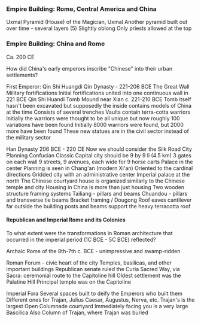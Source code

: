 ### Empire Building: Rome, Central America and China

Uxmal
Pyramid (House) of the Magician, Uxmal
	Another pyramid built out over time - several layers (5)
	Slightly oblong
	Only priests allowed at the top

### Empire Building: China and Rome
Ca. 200 CE

How did China's early emperors inscribe "Chinese" into their urban settlements?

First Emperor:
	Qin Shi Huangdi
	Qin Dynasty - 221-206 BCE
The Great Wall
	Military fortifications
	Initial fortifications united into one continuous wall in 221 BCE
Qin Shi Huandi Tomb Mound near Xian c. 221-210 BCE
	Tomb itself hasn't been excavated but supposedly the inside contains models of China at the time
	Consists of several trenches
	Vaults contain terra-cotta warriors
	Initially the warriors were thought to be all unique but now roughly 100 variations have been found
	Initially 8000 warriors were found, but 2000 more have been found
		These new statues are in the civil sector instead of the military sector

Han Dynasty 206 BCE - 220 CE
	Now we should consider the Silk Road
City Planning
	Confucian Classic
		Capital city should be 9 by 9 li (4.5 km)
		3 gates on each wall
		9 streets, 9 avenues, each wide for 9 horse carts
		Palace in the center
	Planning is seen in Chang'an (modern Xi'an)
		Oriented to the cardinal directions
		Gridded city with an administrative center
		Imperial palace at the north
	The Chinese courtyard house is organized similarly to the Chinese temple and city
		Housing in China is more than just housing
Two wooden structure framing systems
	Tailiang  - pillars and beams
	Chuandou  - pillars and transverse tie beams
Bracket framing / Dougong
	Roof eaves cantilever far outside the building posts and beams support the heavy terracotta roof

#### Republican and Imperial Rome and its Colonies
To what extent were the transformations in Roman architecture that occurred in the imperial period (1C BCE - 5C BCE) reflected?

Archaic Rome of the 8th-7th c. BCE - unimpressive and swamp-ridden

Roman Forum - civic heart of the city
	Temples, basilicas, and other important buildings
	Republican senate ruled the Curia
	Sacred Way, via Sacra: ceremonial route to the Capitoline hill
Oldest settlement was the Palatine Hill
Principal temple was on the Capitoline

Imperial Fora
	Several spaces built to deify the Emperors who built them
	Different ones for Trajan, Julius Caesar, Augustus, Nerva, etc.
	Trajan's is the largest
	Open Columnade courtyard
	Immediately facing you is a very large Bascilica
	Also Column of Trajan, where Trajan was buried
	
